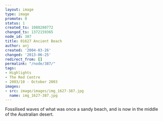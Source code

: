 ```yaml
---
layout: image
type: image
promote: 0
status: 1
created_ts: 1080280772
changed_ts: 1372159365
node_id: 387
title: 01627 Ancient Beach
author: anj
created: '2004-03-26'
changed: '2013-06-25'
redirect_from: []
permalink: "/node/387/"
tags:
- Highlights
- The Red Centre
- 2003/10 - October 2003
images:
- src: image/images/img_1627-387.jpg
  name: img_1627-387.jpg
---
```

Fossilised waves of what was once a sandy beach, and is now in the middle of the Australian desert.

